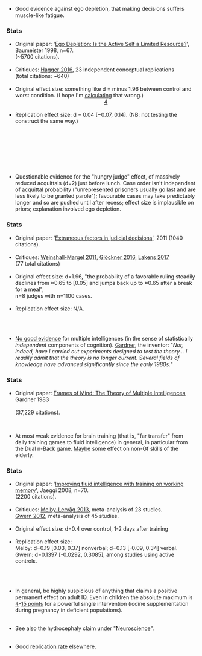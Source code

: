 * Good evidence against <span class="b">ego depletion</span>, that making decisions suffers muscle-like fatigue. 
<div class="accordion">
	<h3>Stats</h3>
	<div>
		<ul>
			<li><span class="b">Original paper</span>: '<a href="{{bau}}">Ego Depletion: Is the Active Self a Limited Resource?</a>', Baumeister 1998, n=67.
				<br>(&#126;5700 citations).</li><br>
			<li><span class="b">Critiques</span>: <a href="{{many2}}">Hagger 2016</a>, 23 independent conceptual replications 
				<br>
			(total citations: &#126;640)</li><br>
			<li><span class="b">Original effect size</span>: something like d = minus 1.96 between control and worst condition. (I hope I'm <a href="{{code}}">calculating</a> that wrong.)	<br>
				<center><a href="#fn:4" id="fnref:4">4</a></center>
			</li><br>
			<li><span class="b">Replication effect size</span>: d = 0.04 [−0.07, 0.14]. (NB: not testing the construct the same way.)</li><br>
		</ul>
		<br><br><br><br>
	</div>
</div><br>


* Questionable evidence for the "<span class="b">hungry judge</span>" effect, of massively reduced acquittals (d=2) just before lunch. Case order isn't independent of acquittal probability ("unrepresented prisoners usually go last and are less likely to be granted parole"); favourable cases may take predictably longer and so are pushed until after recess; effect size is implausible on priors; explanation involved ego depletion.
<div class="accordion">
	<h3>Stats</h3>
	<div>
		<ul>
			<li><span class="b">Original paper</span>: '<a href="{{danziger}}">Extraneous factors in judicial decisions</a>', 2011 (1040 citations).</li><br>
			<li><span class="b">Critiques</span>: <a href="{{hungry}}">Weinshall-Margel 2011</a>, <a href="{{hung}}">Glöckner 2016</a>, <a href="{{jud}}">Lakens 2017</a> <br>
			(77 total citations)</li><br>
			<li><span class="b">Original effect size</span>: d=1.96, "the probability of a favorable ruling steadily declines from ≈0.65 to [0.05] and jumps back up to ≈0.65 after a break for a meal",<br> n=8 judges with n=1100 cases.</li><br>
			<li><span class="b">Replication effect size</span>: N/A.</li><br>
		</ul>
	</div>
</div><br>


* <a href="{{water}}">No good evidence</a> for <span class="b">multiple intelligences</span> (in the sense of statistically _independent_ components of cognition). <a href="{{gard}}">Gardner</a>, the inventor: "<i>Nor, indeed, have I carried out experiments designed to test the theory... I readily admit that the theory is no longer current. Several fields of knowledge have advanced significantly since the early 1980s.</i>"
<div class="accordion">
	<h3>Stats</h3>
	<div>
		<ul>
	<li><span class="b">Original paper</span>: <a href="{{gardner2}}">Frames of Mind: The Theory of Multiple Intelligences</a>, Gardner 1983 </li><br>
	(37,229 citations).<br>
	</ul>
	</div>
</div><br>



* At most weak evidence for <span class="b">brain training</span> (that is, "far transfer" from daily training games to fluid intelligence) in general, in particular from the Dual n-Back game. <a href="{{lamp}}">Maybe</a> some effect on non-Gf skills of the elderly.
<div class="accordion">
	<h3>Stats</h3>
	<div>
	<ul>
<!--  -->
	<li><span class="b">Original paper</span>: '<a href="{{jaeggi}}">Improving fluid intelligence with training on working memory</a>', Jaeggi 2008, n=70.
		<br>(2200 citations).
	</li><br>
	<li>
		<span class="b">Critiques</span>: <a href="{{merby}}">Melby-Lervåg 2013</a>, meta-analysis of 23 studies. <br>
		<a href="{{dnb}}">Gwern 2012</a>, meta-analysis of 45 studies.
	</li><br>
	<li><span class="b">Original effect size</span>: d=0.4 over control, 1-2 days after training</li><br>
	<li><span class="b">Replication effect size</span>: <br>
		Melby: d=0.19 [0.03, 0.37] nonverbal; d=0.13 [-0.09, 0.34] verbal.<br>
		Gwern: d=0.1397 [-0.0292, 0.3085], among studies using active controls.
	</li><br>
<!--  -->
	</ul>
	</div>
</div><br>

* In general, be highly suspicious of anything that claims a positive permanent effect on adult IQ. Even in children the absolute maximum is <a href="{{give}}">4</a>-<a href="{{iod}}">15 points</a> for a powerful single intervention (iodine supplementation during pregnancy in deficient populations).<br><br>


* See also the hydrocephaly claim under "<a href="#neuro">Neuroscience</a>".<br><br>


* Good <a href="{{repcog}}">replication rate</a> elsewhere.

<br>
